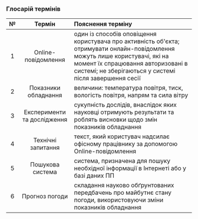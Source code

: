 ### Глосарій термінів
|№|Термін|Пояснення терміну|
|:-:|:-:|:-|
|1|Online-повідомлення|один із способів оповіщення користувача про активність об'єкта; отримувати онлайн-повідомлення можуть лише користувачі, які на момент їх спрацювання авторизовані в системі; не зберігаються у системі після завершення сесії|
|2|Показники обладнання|величини: температура повітря, тиск, вологість повітря, напрям та сила вітру|
|3|Експерименти та дослідження|сукупність дослідів, внаслідок яких науковці отримують результати та роблять висновки щодо змін показників обладнання|
|4|Технічні запитання|текст, який користувач надсилає офісному працівнику за допомогою Online-повідомлення|
|5|Пошукова система|система, призначена для пошуку необхідної інформації в Інтернеті або у базі даних ПП|
|6|Прогноз погоди|складання науково обґрунтованих передбачень про майбутнє стану погоди, використовуючи зміни показників обладнання|
